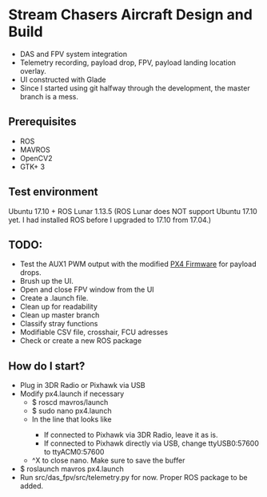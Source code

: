 # Stream Chasers Aircraft Design and Build
* DAS and FPV system integration
* Telemetry recording, payload drop, FPV, payload landing location overlay.
* UI constructed with Glade
* Since I started using git halfway through the development, the master branch is a mess.

## Prerequisites
* ROS
* MAVROS
* OpenCV2
* GTK+ 3

## Test environment
Ubuntu 17.10 + ROS Lunar 1.13.5 (ROS Lunar does NOT support Ubuntu 17.10 yet. I had installed ROS before I upgraded to 17.10 from 17.04.)

## TODO:
* Test the AUX1 PWM output with the modified [PX4 Firmware](https://github.com/koheikanno/Firmware) for payload drops.
* Brush up the UI.
* Open and close FPV window from the UI
* Create a .launch file.
* Clean up for readability
* Clean up master branch
* Classify stray functions
* Modifiable CSV file, crosshair, FCU adresses
* Check or create a new ROS package

## How do I start?
* Plug in 3DR Radio or Pixhawk via USB
* Modify px4.launch if necessary
  * $ roscd mavros/launch
  * $ sudo nano px4.launch
  * In the line that looks like <arg name = "fcu_url" default="/dev/ttyUSB0:57600" />
    * If connected to Pixhawk via 3DR Radio, leave it as is.
    * If connected to Pixhawk directly via USB, change ttyUSB0:57600 to ttyACM0:57600
  * ^X to close nano. Make sure to save the buffer
* $ roslaunch mavros px4.launch
* Run src/das_fpv/src/telemetry.py for now. Proper ROS package to be added.
